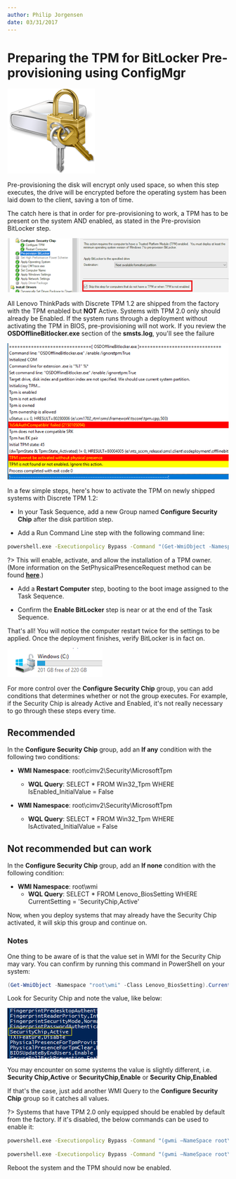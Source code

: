 ```yaml
---
author: Philip Jorgensen
date: 03/31/2017
---
```


# Preparing the TPM for BitLocker Pre-provisioning using ConfigMgr

![](../img/2017/tpm_pre_provision/bitlocker.jpg)

Pre-provisioning the disk will encrypt only used space, so when this step executes, the drive will be encrypted before the operating system has been laid down to the client, saving a ton of time.

The catch here is that in order for pre-provisioning to work, a TPM has to be present on the system AND enabled, as stated in the Pre-provision BitLocker step.

![](../img/2017/tpm_pre_provision/image1.jpg)

All Lenovo ThinkPads with Discrete TPM 1.2 are shipped from the factory with the TPM enabled but **NOT** Active. Systems with TPM 2.0 only should already be Enabled. If the system runs through a deployment without activating the TPM in BIOS, pre-provisioning will not work. If you review the **OSDOfflineBitlocker.exe** section of the **smsts.log**, you'll see the failure

![](../img/2017/tpm_pre_provision/image2.jpg)

In a few simple steps, here's how to activate the TPM on newly shipped systems with Discrete TPM 1.2:

- In your Task Sequence, add a new Group named **Configure Security Chip** after the disk partition step.

- Add a Run Command Line step with the following command line:

```cmd
powershell.exe -Executionpolicy Bypass -Command "(Get-WmiObject -Namespace "root\CIMV2\Security\MicrosoftTpm" -Class Win32_TPM).SetPhysicalPresenceRequest(10)"
```

?> This will enable, activate, and allow the installation of a TPM owner.  (More information on the SetPhysicalPresenceRequest method can be found [**here**](https://msdn.microsoft.com/en-us/library/aa376478(v=vs.85).aspx).)

- Add a **Restart Computer** step, booting to the boot image assigned to the Task Sequence.

- Confirm the **Enable BitLocker** step is near or at the end of the Task Sequence.

That's all! You will notice the computer restart twice for the settings to be applied. Once the deployment finishes, verify BitLocker is in fact on.

![](../img/2017/tpm_pre_provision/image3.jpg)

For more control over the **Configure Security Chip** group, you can add conditions that determines whether or not the group executes. For example, if the Security Chip is already Active and Enabled, it's not really necessary to go through these steps every time.

## Recommended

In the **Configure Security Chip** group, add an **If any** condition with the following two conditions:

- **WMI Namespace**: root\cimv2\Security\MicrosoftTpm
  - **WQL Query**: SELECT * FROM Win32_Tpm WHERE IsEnabled_InitialValue = False

- **WMI Namespace**: root\cimv2\Security\MicrosoftTpm
  - **WQL Query**: SELECT * FROM Win32_Tpm WHERE IsActivated_InitialValue = False

## Not recommended but can work

In the **Configure Security Chip** group, add an **If none** condition with the following condition:

- **WMI Namespace**: root\wmi
  - **WQL Query**: SELECT * FROM Lenovo_BiosSetting WHERE CurrentSetting = 'SecurityChip,Active'

Now, when you deploy systems that may already have the Security Chip activated, it will skip this group and continue on.

### Notes

One thing to be aware of is that the value set in WMI for the Security Chip may vary. You can confirm by running this command in PowerShell on your system:

```powershell
(Get-WmiObject -Namespace "root\wmi" -Class Lenovo_BiosSetting).CurrentSetting
```

Look for Security Chip and note the value, like below:

![](../img/2017/tpm_pre_provision/image4.jpg)

You may encounter on some systems the value is slightly different, i.e. **Security Chip,Active** or **SecurityChip,Enable** or **Security Chip,Enabled**

If that's the case, just add another WMI Query to the **Configure Security Chip** group so it catches all values.

?> Systems that have TPM 2.0 only equipped should be enabled by default from the factory. If it's disabled, the below commands can be used to enable it:

```cmd
powershell.exe -Executionpolicy Bypass -Command "(gwmi –NameSpace root\wmi –Class Lenovo_SetBIOSSetting).SetBIOSSetting(“SecurityChip,Enable”)"
```

```cmd
powershell.exe -Executionpolicy Bypass -Command "(gwmi –NameSpace root\wmi –Class Lenovo_SaveBIOSSettings).SaveBIOSSettings()"
```

Reboot the system and the TPM should now be enabled.
